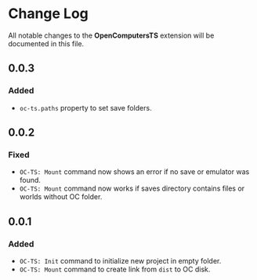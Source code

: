 # Change Log

All notable changes to the **OpenComputersTS** extension will be documented in this file.

## 0.0.3

### Added

- `oc-ts.paths` property to set save folders.

## 0.0.2

### Fixed

- `OC-TS: Mount` command now shows an error if no save or emulator was found.
- `OC-TS: Mount` command now works if saves directory contains files or worlds without OC folder.

## 0.0.1

### Added

- `OC-TS: Init` command to initialize new project in empty folder.
- `OC-TS: Mount` command to create link from `dist` to OC disk.
